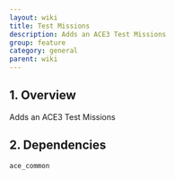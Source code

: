 ```yaml
---
layout: wiki
title: Test Missions
description: Adds an ACE3 Test Missions
group: feature
category: general
parent: wiki
---
```


## 1. Overview

Adds an ACE3 Test Missions

## 2. Dependencies

`ace_common`
